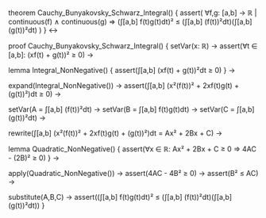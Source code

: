theorem Cauchy_Bunyakovsky_Schwarz_Integral() {
  assert(
    ∀f,g: [a,b] → ℝ | continuous(f) ∧ continuous(g) ⇒
    (∫[a,b] f(t)g(t)dt)² ≤ (∫[a,b] (f(t))²dt)(∫[a,b] (g(t))²dt)
  )
} ↔

proof Cauchy_Bunyakovsky_Schwarz_Integral() {
  setVar(x: ℝ) →
  assert(∀t ∈ [a,b]: (xf(t) + g(t))² ≥ 0) →
  
  lemma Integral_NonNegative() {
    assert(∫[a,b] (xf(t) + g(t))²dt ≥ 0)
  } →
  
  expand(Integral_NonNegative()) →
  assert(∫[a,b] (x²(f(t))² + 2xf(t)g(t) + (g(t))²)dt ≥ 0) →
  
  setVar(A = ∫[a,b] (f(t))²dt) →
  setVar(B = ∫[a,b] f(t)g(t)dt) →
  setVar(C = ∫[a,b] (g(t))²dt) →
  
  rewrite(∫[a,b] (x²(f(t))² + 2xf(t)g(t) + (g(t))²)dt = Ax² + 2Bx + C) →
  
  lemma Quadratic_NonNegative() {
    assert(∀x ∈ ℝ: Ax² + 2Bx + C ≥ 0 ⇒ 4AC - (2B)² ≥ 0)
  } →
  
  apply(Quadratic_NonNegative()) →
  assert(4AC - 4B² ≥ 0) →
  assert(B² ≤ AC) →
  
  substitute(A,B,C) →
  assert((∫[a,b] f(t)g(t)dt)² ≤ (∫[a,b] (f(t))²dt)(∫[a,b] (g(t))²dt))
}